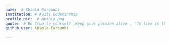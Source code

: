 ```yaml
---
name:  # Abiola Farounbi
institution: # Ayiti Codemanship 
profile_pic:  # abiola.png
quote:  # Be True to yourself ,Keep your passion alive , 'To live is the rarest thing in the world '
github_user: Abiola-Farounbi

---
```


